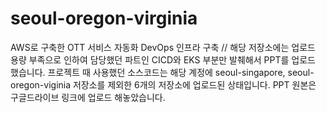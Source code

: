 # seoul-oregon-virginia
AWS로 구축한 OTT 서비스 자동화 DevOps 인프라 구축 //
해당 저장소에는 업로드 용량 부족으로 인하여 담당했던 파트인 CICD와 EKS 부분만 발췌해서 PPT를 업로드 했습니다.
프로젝트 때 사용했던 소스코드는 해당 계정에 seoul-singapore, seoul-oregon-viginia 저장소를 제외한 6개의 저장소에 업로드된 상태입니다.
PPT 원본은 구글드라이브 링크에 업로드 해놓았습니다.
